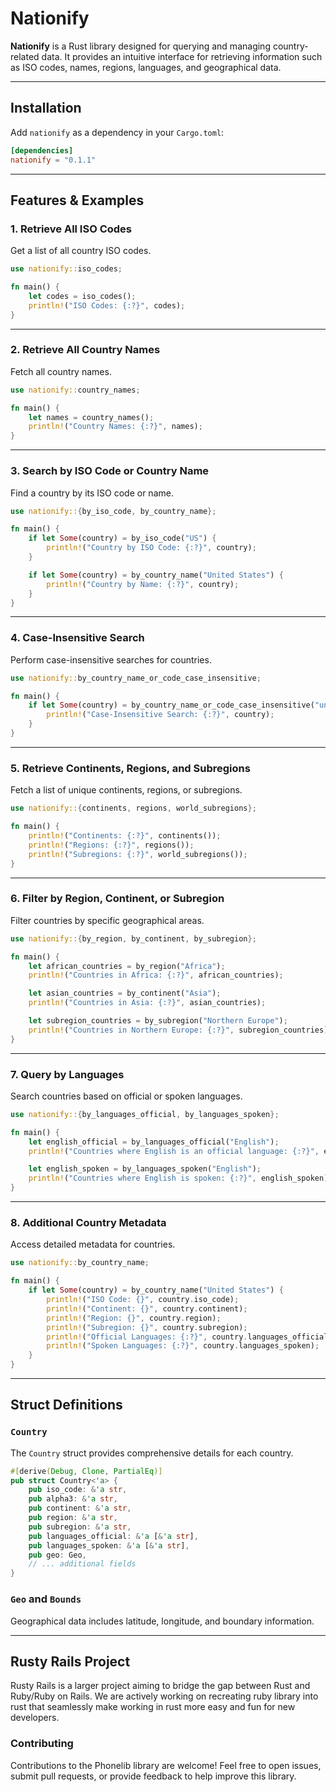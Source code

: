 
# Nationify

**Nationify** is a Rust library designed for querying and managing country-related data. It provides an intuitive interface for retrieving information such as ISO codes, names, regions, languages, and geographical data.

---

## Installation

Add `nationify` as a dependency in your `Cargo.toml`:

```toml
[dependencies]
nationify = "0.1.1"
```

---

## Features & Examples

### 1. Retrieve All ISO Codes
Get a list of all country ISO codes.

```rust
use nationify::iso_codes;

fn main() {
    let codes = iso_codes();
    println!("ISO Codes: {:?}", codes);
}
```

---

### 2. Retrieve All Country Names
Fetch all country names.

```rust
use nationify::country_names;

fn main() {
    let names = country_names();
    println!("Country Names: {:?}", names);
}
```

---

### 3. Search by ISO Code or Country Name
Find a country by its ISO code or name.

```rust
use nationify::{by_iso_code, by_country_name};

fn main() {
    if let Some(country) = by_iso_code("US") {
        println!("Country by ISO Code: {:?}", country);
    }

    if let Some(country) = by_country_name("United States") {
        println!("Country by Name: {:?}", country);
    }
}
```

---

### 4. Case-Insensitive Search
Perform case-insensitive searches for countries.

```rust
use nationify::by_country_name_or_code_case_insensitive;

fn main() {
    if let Some(country) = by_country_name_or_code_case_insensitive("united states") {
        println!("Case-Insensitive Search: {:?}", country);
    }
}
```

---

### 5. Retrieve Continents, Regions, and Subregions
Fetch a list of unique continents, regions, or subregions.

```rust
use nationify::{continents, regions, world_subregions};

fn main() {
    println!("Continents: {:?}", continents());
    println!("Regions: {:?}", regions());
    println!("Subregions: {:?}", world_subregions());
}
```

---

### 6. Filter by Region, Continent, or Subregion
Filter countries by specific geographical areas.

```rust
use nationify::{by_region, by_continent, by_subregion};

fn main() {
    let african_countries = by_region("Africa");
    println!("Countries in Africa: {:?}", african_countries);

    let asian_countries = by_continent("Asia");
    println!("Countries in Asia: {:?}", asian_countries);

    let subregion_countries = by_subregion("Northern Europe");
    println!("Countries in Northern Europe: {:?}", subregion_countries);
}
```

---

### 7. Query by Languages
Search countries based on official or spoken languages.

```rust
use nationify::{by_languages_official, by_languages_spoken};

fn main() {
    let english_official = by_languages_official("English");
    println!("Countries where English is an official language: {:?}", english_official);

    let english_spoken = by_languages_spoken("English");
    println!("Countries where English is spoken: {:?}", english_spoken);
}
```

---

### 8. Additional Country Metadata
Access detailed metadata for countries.

```rust
use nationify::by_country_name;

fn main() {
    if let Some(country) = by_country_name("United States") {
        println!("ISO Code: {}", country.iso_code);
        println!("Continent: {}", country.continent);
        println!("Region: {}", country.region);
        println!("Subregion: {}", country.subregion);
        println!("Official Languages: {:?}", country.languages_official);
        println!("Spoken Languages: {:?}", country.languages_spoken);
    }
}
```

---

## Struct Definitions

### `Country`
The `Country` struct provides comprehensive details for each country.

```rust
#[derive(Debug, Clone, PartialEq)]
pub struct Country<'a> {
    pub iso_code: &'a str,
    pub alpha3: &'a str,
    pub continent: &'a str,
    pub region: &'a str,
    pub subregion: &'a str,
    pub languages_official: &'a [&'a str],
    pub languages_spoken: &'a [&'a str],
    pub geo: Geo,
    // ... additional fields
}
```

### `Geo` and `Bounds`
Geographical data includes latitude, longitude, and boundary information.

---

## Rusty Rails Project

Rusty Rails is a larger project aiming to bridge the gap between Rust and Ruby/Ruby on Rails. We are actively working on recreating ruby library into rust that seamlessly make working in rust more easy and fun for new developers.

### Contributing

Contributions to the Phonelib library are welcome! Feel free to open issues, submit pull requests, or provide feedback to help improve this library.
